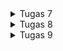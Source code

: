 <details> <summary>Tugas 7</summary>
  
# TUGAS 7

## 1. Stateless Widget vs Stateful Widget
- **Stateless Widget** adalah widget yang tampilannya tetap dan tidak berubah karena tidak memiliki state yang bisa berubah. 
- **Stateful Widget** memiliki state internal yang bisa berubah, memungkinkan pembaruan tampilan saat ada perubahan data.  
**Perbedaan utama**: Stateful Widget dapat merespons perubahan dan memperbarui UI, sedangkan Stateless Widget tidak bisa.

## 2. Widget yang Digunakan
Berikut adalah widget yang saya gunakan dalam proyek ini beserta fungsinya masing-masing:

- **Scaffold**: Menyediakan struktur dasar aplikasi dengan AppBar dan body.
- **AppBar**: Menampilkan bar di bagian atas untuk judul.
- **Padding**: Memberikan jarak di sekitar widget anaknya.
- **Column** dan **Row**: Menyusun widget secara vertikal (Column) dan horizontal (Row).
- **Card**: Menampilkan kotak dengan sudut melengkung dan bayangan.
- **Container**: Membungkus widget lain dan memungkinkan pengaturan ukuran, padding, dan dekorasi.
- **Text**: Menampilkan teks di layar.
- **SizedBox**: Memberikan jarak vertikal antara widget.
- **Center**: Memposisikan widget di tengah parent-nya.
- **GridView.count**: Menampilkan widget dalam bentuk grid dengan jumlah kolom tertentu.
- **Material**: Menyediakan efek material seperti bayangan dan warna latar belakang.
- **InkWell**: Menangani interaksi sentuhan pada widget dan memberikan efek ripple.
- **Icon**: Menampilkan ikon.
- **SnackBar**: Menampilkan pesan sementara di bagian bawah layar.


## Fungsi `setState()` dan Variabel yang Terdampak

Fungsi `setState()` digunakan untuk memperbarui tampilan pada widget `StatefulWidget` ketika terjadi perubahan pada data yang mempengaruhi tampilan aplikasi. Saat `setState()` dipanggil, Flutter akan melakukan *rebuild* pada widget terkait untuk menampilkan data terbaru.

Contoh penggunaan:

```dart
class CounterWidget extends StatefulWidget {
  @override
  _CounterWidgetState createState() => _CounterWidgetState();
}

class _CounterWidgetState extends State<CounterWidget> {
  int counter = 0; // Variabel yang terdampak oleh setState
  final String value = 'PBP Asik'; // Variabel yang tidak terdampak oleh setState

  void incrementCounter() {
    setState(() {
      counter++; // Variabel counter diubah dalam setState
    });
  }
  // Kode lainnya
}
```
## 4. Perbedaan `const` dan `final`
- **const**: Digunakan untuk mendefinisikan nilai konstan pada waktu kompilasi (compile-time constant) yang bersifat tetap dan tidak berubah.
- **final**: Digunakan untuk variabel yang nilainya hanya dapat ditetapkan satu kali, namun nilainya bisa ditentukan saat runtime (tidak harus pada waktu kompilasi).

## 5. Langkah-langkah
- Membuat proyek baru dengan perintah flutter create exotiq dan menghubungkan proyek ke repositori GitHub.
- Membuat file menu.dart di dalam direktori exotiq/lib dan menambahkan import yang diperlukan.
- Merapikan struktur proyek dengan memindahkan sebagian kode dari main.dart ke menu.dart.
- Mengubah widget halaman menu menjadi stateless widget.
- Membuat kartu sederhana untuk menampilkan NPM, nama, dan kelas, serta menambahkan kelas InfoCard untuk tampilannya.
- Membuat tombol kartu dengan ikon di tengah, menambahkan kelas ItemCard, dan menyesuaikan tampilannya.
- Mengintegrasikan InfoCard dan ItemCard agar ditampilkan di halaman utama.
- Mengatur tampilan aplikasi secara keseluruhan, memperhatikan padding, row, column, ikon, dan lainnya.
- Menambahkan atribut color pada kelas ItemHomePage untuk mengubah warna kartu "Lihat Daftar Produk", "Tambah Produk", dan "Logout".
- Mengkustomisasi warna ketiga kartu agar berbeda satu sama lain.
- Menyimpan perubahan ke GitHub dengan menjalankan perintah add, commit, dan push.

</details> <details> <summary>Tugas 8</summary>
  
# TUGAS 8

### 1. Penggunaan `const` di Flutter

`const` digunakan di Flutter untuk mendefinisikan objek yang bersifat immutable (tidak dapat diubah) dan mengubahnya menjadi konstanta saat kompilasi (compile-time constant). Nilai dari objek tersebut sudah ditentukan ketika kompilasi, sehingga tidak berubah di saat runtime. Ini menghemat memori karena Flutter tidak perlu membuat ulang objek tersebut setiap kali widget di-render ulang. Keuntungan menggunakan `const` adalah peningkatan performa karena objek hanya dibuat sekali. Gunakan `const` pada widget yang sifatnya statis dan tidak berubah (misalnya teks, ikon, atau padding yang tetap), serta elemen-elemen yang sering dipakai dengan nilai tetap seperti warna atau margin. Hindari `const` jika widget tersebut harus berubah berdasarkan `state` atau kondisi tertentu.

### 2. Perbandingan `Column` dan `Row` di Flutter

`Column` dan `Row` adalah widget layout di Flutter untuk mengatur widget lain dalam bentuk vertikal atau horizontal.

- **Column**: Menyusun widget secara vertikal (dari atas ke bawah), umumnya dipakai untuk menumpuk elemen dalam satu kolom di layar.
- **Row**: Menyusun widget secara horizontal (dari kiri ke kanan), biasa digunakan untuk menempatkan elemen secara berdampingan.

Contoh implementasi `Column`:
```dart
Column(
  children: [
    Text("Item 1"),
    Text("Item 2"),
  ],
);
```

Contoh implementasi `Row`:
```dart
Row(
  children: [
    Icon(Icons.star),
    Text("Rating"),
  ],
);
```

### 3. Elemen Input pada Halaman Form

Elemen input yang digunakan pada halaman form:
- **TextFormField**: Digunakan untuk mengisi data teks pada form seperti `Item`, `Amount`, dan `Description`.

Elemen input Flutter lain yang tidak digunakan pada tugas ini:
- **Checkbox**: memilih antara dua opsi (on/off).
- **Switch**: Untuk opsi aktif/non-aktif.
- **Slider**: memilih nilai dalam rentang tertentu.
- **DropdownButton**: memilih satu opsi dari beberapa pilihan dalam bentuk dropdown.
- **DatePicker/TimePicker**  memilih tanggal atau waktu.
- **Radio**: memilih salah satu dari beberapa opsi yang ada.

### 4. Pengaturan Tema dalam Aplikasi Flutter

Flutter menyediakan `ThemeData` di dalam `MaterialApp` untuk mengatur tema aplikasi secara konsisten. Dengan `ThemeData`, kita bisa mendefinisikan warna, font, dan gaya yang akan diterapkan di seluruh aplikasi. Pada aplikasi Exotiq,  `ThemeData` digunakan untuk mengatur skema warna utama agar seragam di setiap halaman. Contoh implementasi dalam kode (pada `main.dart`):

```dart
@override
Widget build(BuildContext context) {
  return MaterialApp(
    title: 'Exotiq',
    theme: ThemeData(
      colorScheme: ColorScheme.fromSwatch(
        primarySwatch: Colors.deepPurple,
      ).copyWith(secondary: Colors.deepPurple[400]),
      useMaterial3: true,
    ),
    home: MyHomePage(),
  );
}
```

### 5. Penanganan Navigasi dalam Aplikasi dengan Banyak Halaman

Untuk menangani navigasi dalam aplikasi Flutter yang memiliki banyak halaman, terdapat beberapa pendekatan. Salah satunya menggunakan `Navigator` dan `MaterialPageRoute`. `Navigator.push()` digunakan untuk membuka halaman baru, sedangkan `Navigator.pop()` untuk kembali ke halaman sebelumnya. Jika ingin menggantikan halaman saat ini dengan halaman baru, kita bisa menggunakan `Navigator.pushReplacement()`.

</details> <details> <summary>Tugas 9</summary>

## 1. Jelaskan mengapa kita perlu membuat model untuk melakukan pengambilan ataupun pengiriman data JSON? Apakah akan terjadi error jika kita tidak membuat model terlebih dahulu?
Membuat model untuk data JSON penting untuk memetakan data ke struktur yang terorganisir, memudahkan pengelolaan, validasi, dan manipulasi, serta mengurangi risiko kesalahan saat format data berubah. Tanpa model, pengelolaan data menjadi lebih rumit dan rawan error.

## 2. Jelaskan fungsi dari library http yang sudah kamu implementasikan pada tugas ini
Library `http` digunakan untuk:
- Mengirim permintaan HTTP seperti `GET` dan `POST` ke server backend.
- Menerima dan memproses respons dari server, termasuk parsing data JSON.
- Menghubungkan aplikasi Flutter dengan API backend untuk pertukaran data.

Library ini mempermudah komunikasi antara aplikasi dan server, sehingga menjadi komponen penting dalam pengelolaan data melalui API.


## 3. Jelaskan fungsi dari CookieRequest dan jelaskan mengapa instance CookieRequest perlu untuk dibagikan ke semua komponen di aplikasi Flutter.
`CookieRequest` digunakan untuk:

- Menyimpan cookie sesi pengguna guna mempertahankan status autentikasi, seperti login.
- Mengirimkan cookie secara otomatis pada setiap request HTTP yang memerlukan autentikasi.
- Memastikan seluruh komponen aplikasi dapat mengakses status sesi yang sama tanpa pengelolaan ulang.

Dengan berbagi instance `CookieRequest`, fitur autentikasi dapat berjalan konsisten di seluruh aplikasi.


## 4. Jelaskan mekanisme pengiriman data mulai dari input hingga dapat ditampilkan pada Flutter.
1. **Pengisian Data oleh Pengguna**  
   Pengguna mengisi data melalui form di aplikasi Flutter.

2. **Pengiriman ke Backend**  
   Data dikirim ke backend (misalnya, Django) melalui request HTTP, seperti `POST`.

3. **Proses Backend**  
   Backend memproses data, seperti menyimpannya ke database atau menghasilkan respons.

4. **Penerimaan Respons**  
   Respons dari backend, biasanya dalam format JSON, diterima oleh Flutter.

5. **Menampilkan Hasil**  
   Data respons diproses di Flutter dan hasilnya ditampilkan di antarmuka aplikasi.

Mekanisme ini memastikan komunikasi yang efisien antara frontend Flutter dan backend Django.

## 5. Jelaskan mekanisme autentikasi dari login, register, hingga logout. Mulai dari input data akun pada Flutter ke Django hingga selesainya proses autentikasi oleh Django dan tampilnya menu pada Flutter.
### 1. Login
- Pengguna memasukkan kredensial di Flutter.
- Kredensial dikirim ke Django melalui request `POST`.
- Django memverifikasi kredensial dan, jika valid, mengembalikan cookie atau token sesi.
- Cookie atau token disimpan di `CookieRequest` untuk mengakses fitur yang memerlukan autentikasi.

### 2. Register
- Data akun dikirim dari Flutter ke Django melalui request `POST`.
- Django memverifikasi data dan menyimpannya ke database jika valid.
- Django mengirimkan konfirmasi kembali ke Flutter.

### 3. Logout
- Flutter mengirimkan request ke Django untuk menghapus sesi atau token.
- Django memastikan sesi pengguna dihapus.
- Flutter menghapus data sesi lokal dan mengarahkan pengguna kembali ke halaman login.

Proses ini memastikan keamanan dan konsistensi autentikasi di seluruh aplikasi.


## 6. Jelaskan bagaimana cara kamu mengimplementasikan checklist di atas secara step-by-step! 

### 1. Registrasi Akun
- **Django**: 
  - Membuat aplikasi `authentication` dan menambahkan fungsi `register` di `views.py` untuk memvalidasi input, seperti memeriksa kesesuaian password dan ketersediaan username.
  - Menambahkan path di `urls.py`.
- **Flutter**: 
  - Membuat file `register.dart` dengan form registrasi menggunakan widget seperti `TextField`.
  - Menggunakan package `pbp_django_auth` untuk menghubungkan form dengan endpoint Django.
  - Menampilkan pesan kesalahan jika registrasi gagal atau mengarahkan ke halaman login jika berhasil.

### 2. Login
- **Django**: 
  - Menambahkan fungsi `login` di `views.py` untuk memverifikasi kredensial pengguna.
  - Menambahkan path di `urls.py`.
- **Flutter**: 
  - Membuat file `login.dart` dengan form login.
  - Menggunakan `CookieRequest` dari `pbp_django_auth` untuk mengirim data login ke server.

### 3. Integrasi Autentikasi
- **Django**: 
  - Mengatur `CorsMiddleware` di `settings.py` untuk mendukung komunikasi lintas domain.
  - Menambahkan konfigurasi `CORS_ALLOW_ALL_ORIGINS` dan `ALLOWED_HOSTS`.
- **Flutter**: 
  - Menambahkan `Provider` di `main.dart` untuk menyediakan objek `CookieRequest` secara global agar session dapat digunakan di seluruh aplikasi.

### 4. Model Produk
- **Django**: Membuat model `Product` dengan atribut `name`, `price`, `description`, dan `quantity`.
- **Flutter**: Menggunakan *Quicktype* untuk membuat model Dart dari data JSON yang dihasilkan oleh endpoint Django.

### 5. Halaman Daftar Item
- **Flutter**: 
  - Membuat file `list_item.dart` dengan `FutureBuilder` untuk mengambil data dari endpoint Django menggunakan `CookieRequest.get`.
  - Menampilkan data dengan `ListView.builder` dan atribut seperti `name`, `price`, `description`, dan `quantity`.
- **Django**: Menambahkan view JSON untuk memfilter item berdasarkan pengguna login menggunakan `request.user`.

### 6. Logout
- **Django**: 
  - Menambahkan fungsi `logout` di `views.py` dengan memanggil `auth_logout` untuk menghapus sesi pengguna.
- **Flutter**: 
  - Mengubah aksi tombol logout untuk mengarahkan pengguna kembali ke halaman login setelah logout.

### 7. Form Input
- **Django**: 
  - Membuat path `create-flutter/` untuk menerima data dari Flutter dan menyimpannya ke database.
- **Flutter**: 
  - Membuat form input di Flutter menggunakan `pbp_django_auth` untuk mengirim data form ke Django.



